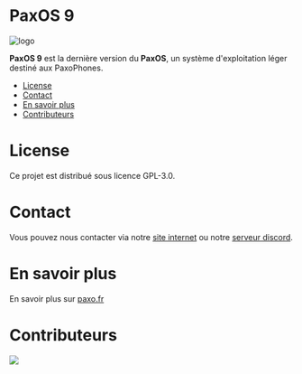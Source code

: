 # PaxOS 9

![logo](https://github.com/paxo-phone/PaxOS-9/assets/45568523/ddb3b517-605c-41b4-8c1e-c8e5d156431b)

**PaxOS 9** est la dernière version du **PaxOS**, un système d'exploitation léger destiné aux PaxoPhones. 

- [License](#license)
- [Contact](#contact)
- [En savoir plus](#see-more)
- [Contributeurs](#contributors)

# License
Ce projet est distribué sous licence GPL-3.0.

# Contact

Vous pouvez nous contacter via notre [site internet](https://www.paxo.fr) ou notre [serveur discord](https://discord.com/invite/MpqbWr3pUG).

# En savoir plus 

En savoir plus sur [paxo.fr](https://www.paxo.fr)

# Contributeurs 

<a href="https://github.com/paxo-phone/PaxOS-9/graphs/contributors">
  <img src="https://contrib.rocks/image?repo=paxo-phone/PaxOS-9" />
</a>
